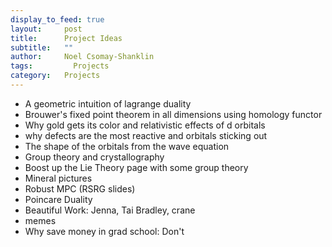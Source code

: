```yaml
---
display_to_feed: true
layout:     post
title:      Project Ideas
subtitle:   ""
author:     Noel Csomay-Shanklin
tags: 		  Projects
category:   Projects
---
```


* A geometric intuition of lagrange duality
* Brouwer's fixed point theorem in all dimensions using homology functor
* Why gold gets its color and relativistic effects of d orbitals
* why defects are the most reactive and orbitals sticking out
* The shape of the orbitals from the wave equation
* Group theory and crystallography
* Boost up the Lie Theory page with some group theory
* Mineral pictures
* Robust MPC (RSRG slides)
* Poincare Duality
* Beautiful Work: Jenna, Tai Bradley, crane
* memes
* Why save money in grad school: Don't

